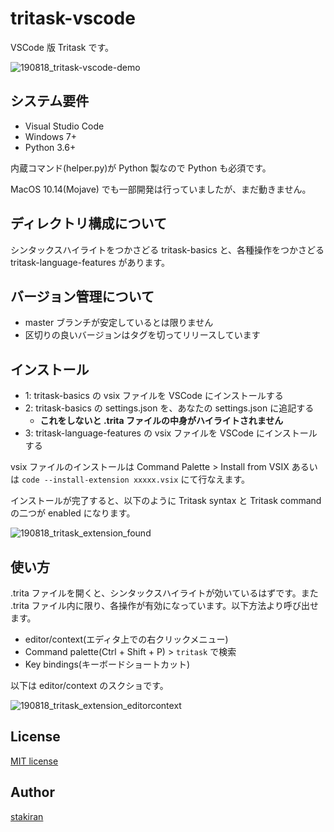 # tritask-vscode
VSCode 版 Tritask です。

![190818_tritask-vscode-demo](https://user-images.githubusercontent.com/23325839/63220639-2e3e5380-c1c7-11e9-8404-ee610bd7672f.gif)

## システム要件
- Visual Studio Code
- Windows 7+
- Python 3.6+

内蔵コマンド(helper.py)が Python 製なので Python も必須です。

MacOS 10.14(Mojave) でも一部開発は行っていましたが、まだ動きません。

## ディレクトリ構成について
シンタックスハイライトをつかさどる tritask-basics と、各種操作をつかさどる tritask-language-features があります。

## バージョン管理について
- master ブランチが安定しているとは限りません
- 区切りの良いバージョンはタグを切ってリリースしています

## インストール
- 1: tritask-basics の vsix ファイルを VSCode にインストールする
- 2: tritask-basics の settings.json を、あなたの settings.json に追記する
  - **これをしないと .trita ファイルの中身がハイライトされません**
- 3: tritask-language-features の vsix ファイルを VSCode にインストールする

vsix ファイルのインストールは Command Palette > Install from VSIX あるいは `code --install-extension xxxxx.vsix` にて行なえます。

インストールが完了すると、以下のように Tritask syntax と Tritask command の二つが enabled になります。

![190818_tritask_extension_found](https://user-images.githubusercontent.com/23325839/63220650-56c64d80-c1c7-11e9-953d-290dc3dbe70b.JPG)

## 使い方
.trita ファイルを開くと、シンタックスハイライトが効いているはずです。また .trita ファイル内に限り、各操作が有効になっています。以下方法より呼び出せます。

- editor/context(エディタ上での右クリックメニュー)
- Command palette(Ctrl + Shift + P) > `tritask` で検索
- Key bindings(キーボードショートカット)

以下は editor/context のスクショです。

![190818_tritask_extension_editorcontext](https://user-images.githubusercontent.com/23325839/63220641-34cccb00-c1c7-11e9-9cc6-8b3e7ed0db75.JPG)

## License
[MIT license](LICENSE)

## Author
[stakiran](https://github.com/stakiran)

